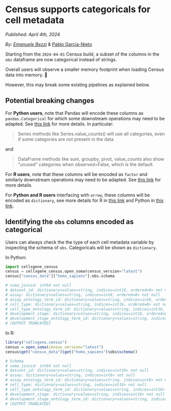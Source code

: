 # Census supports categoricals for cell metadata

*Published:* *April 4th, 2024*

*By:* *[Emanuele Bezzi](ebezzi@chanzuckerberg.com)* & [Pablo Garcia-Nieto](pgarcia-nieto@chanzuckerberg.com)

Starting from the `2024-04-01` Census build, a subset of the columns in the `obs` dataframe are now categorical instead of strings. 

Overall users will observe a smaller memory footprint when loading Census data into memory. 🚀

However, this may break some existing pipelines as explained below.

## Potential breaking changes

For **Python users**, note that Pandas will encode these columns as `pandas.Categorical`  for which some downstream operations may need to be adapted. See [this link](https://pandas.pydata.org/docs/user_guide/categorical.html#operations) for more details. In particular:

> Series methods like Series.value_counts() will use all categories, even if some categories are not present in the data

and 

> DataFrame methods like sum, groupby, pivot, value_counts also show “unused” categories when observed=False, which is the default.

For **R users**, note that these columns will be encoded as `factor` and similarly downstream operations may need to be adapted. See [this link](https://r4ds.had.co.nz/factors.html) for more details.

For **Python and R users** interfacing with `arrow`, these columns will be encoded as `dictionary`, see more details for R in [this link](https://arrow.apache.org/docs/r/reference/dictionary.html) and Python in [this link](https://arrow.apache.org/docs/python/generated/pyarrow.dictionary.html).


## Identifying the `obs` columns encoded as categorical

Users can always check the the type of each cell metadata variable by inspecting the schema of `obs`. Categoricals will be shown as `dictionary`.

In Python:

```python
import cellxgene_census
census = cellxgene_census.open_soma(census_version="latest")
census["census_data"]["homo_sapiens"].obs.schema

# soma_joinid: int64 not null
# dataset_id: dictionary<values=string, indices=int16, ordered=0> not null
# assay: dictionary<values=string, indices=int8, ordered=0> not null
# assay_ontology_term_id: dictionary<values=string, indices=int8, ordered=0> not null
# cell_type: dictionary<values=string, indices=int16, ordered=0> not null
# cell_type_ontology_term_id: dictionary<values=string, indices=int16, ordered=0> not null
# development_stage: dictionary<values=string, indices=int16, ordered=0> not null
# development_stage_ontology_term_id: dictionary<values=string, indices=int16, 
# [OUTPUT TRUNCATED]
``` 

In R:

```r
library("cellxgene.census")
census = open_soma(census_version="latest")
census$get("census_data")$get("homo_sapiens")$obs$schema()

# Schema
# soma_joinid: int64 not null
# dataset_id: dictionary<values=string, indices=int16> not null
# assay: dictionary<values=string, indices=int8> not null
# assay_ontology_term_id: dictionary<values=string, indices=int8> not null
# cell_type: dictionary<values=string, indices=int16> not null
# cell_type_ontology_term_id: dictionary<values=string, indices=int16> not null
# development_stage: dictionary<values=string, indices=int16> not null
# development_stage_ontology_term_id: dictionary<values=string, indices=int16> not null
# [OUTPUT TRUNCATED]
```


